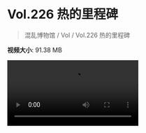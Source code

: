 # Vol.226 热的里程碑

> 混乱博物馆 / Vol / Vol.226 热的里程碑

**视频大小**: 91.38 MB

<div class="video"><video src="https://file.hsyhx.top/video/226.mp4" controls preload>🤔 您的浏览器不支持 video 标签</video></div>